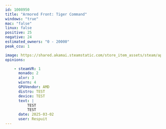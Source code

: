 ```yaml
---
id: 1008950
title: "Armored Front: Tiger Command"
windows: "true"
mac: "false"
linux: false
positive: 25
negative: 24
estimated_owners: "0 - 20000"
peak_ccu: 1

image: https://shared.akamai.steamstatic.com/store_item_assets/steam/apps/1008950/header.jpg?t=1672431427
opinions:

    - steamVR: 1
      monado: 2
      alvr: 3
      wivrn: 4
      GPUVendor: AMD
      distro: TEST
      device: TEST
      text: |
          TEST
          TEST
      date: 2025-03-02
      user: Respuit
---
```

